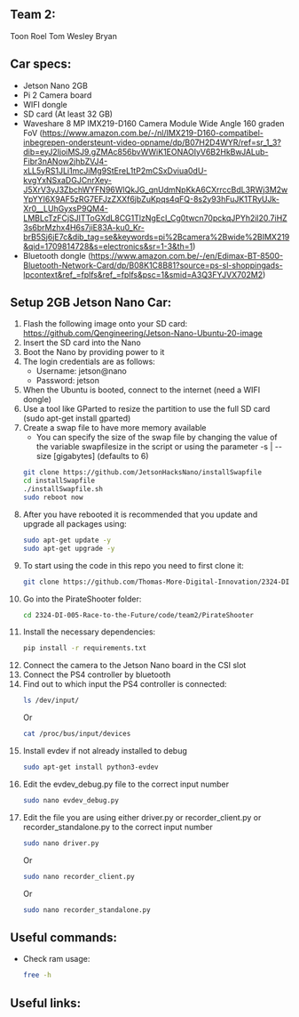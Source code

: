## Team 2:
Toon
Roel
Tom
Wesley
Bryan

## Car specs:
- Jetson Nano 2GB
- Pi 2 Camera board
- WIFI dongle
- SD card (At least 32 GB)
- Waveshare 8 MP IMX219-D160 Camera Module Wide Angle 160 graden FoV (https://www.amazon.com.be/-/nl/IMX219-D160-compatibel-inbegrepen-ondersteunt-video-opname/dp/B07H2D4WYR/ref=sr_1_3?dib=eyJ2IjoiMSJ9.gZMAc856bvWWiK1EONAOIyV6B2HkBwJALub-Fibr3nANow2jhbZVJ4-xLL5yRS1JLi1mcJiMg9StEreL1tP2mCSxDviua0dU-kvgYxNSxaDGJCnrXey-J5XrV3yJ3ZbchWYFN96WlQkJG_qnUdmNpKkA6CXrrccBdL3RWj3M2wYpYYI6X9AF5zRG7EFJzZXXf6jbZuKpqs4qFQ-8s2y93hFuJK1TRyUJk-Xr0__LUhGyxsP9QM4-LMBLcTzFCjSJITToGXdL8CG1TlzNgEcI_Cg0twcn70pckqJPYh2il20.7iHZ3s6brMzhx4H6s7jiE83A-ku0_Kr-brB5Sj6jE7c&dib_tag=se&keywords=pi%2Bcamera%2Bwide%2BIMX219&qid=1709814728&s=electronics&sr=1-3&th=1)
- Bluetooth dongle (https://www.amazon.com.be/-/en/Edimax-BT-8500-Bluetooth-Network-Card/dp/B08K1C8B81?source=ps-sl-shoppingads-lpcontext&ref_=fplfs&ref_=fplfs&psc=1&smid=A3Q3FYJVX702M2)

## Setup 2GB Jetson Nano Car:
1. Flash the following image onto your SD card: https://github.com/Qengineering/Jetson-Nano-Ubuntu-20-image
2. Insert the SD card into the Nano
3. Boot the Nano by providing power to it
4. The login credentials are as follows:
    - Username: jetson@nano
    - Password: jetson
5. When the Ubuntu is booted, connect to the internet (need a WIFI dongle)
6. Use a tool like GParted to resize the partition to use the full SD card (sudo apt-get install gparted)
7. Create a swap file to have more memory available
    - You can specify the size of the swap file by changing the value of the variable swapfilesize in the script or using the parameter -s | --size [gigabytes] (defaults to 6)
    ```bash
    git clone https://github.com/JetsonHacksNano/installSwapfile
    cd installSwapfile
    ./installSwapfile.sh
    sudo reboot now 
    ```
8. After you have rebooted it is recommended that you update and upgrade all packages using:
    ```bash
    sudo apt-get update -y
    sudo apt-get upgrade -y
    ```
9. To start using the code in this repo you need to first clone it:
    ```bash
    git clone https://github.com/Thomas-More-Digital-Innovation/2324-DI-005-Race-to-the-Future.git
    ```
10. Go into the PirateShooter folder:
    ```bash
    cd 2324-DI-005-Race-to-the-Future/code/team2/PirateShooter
    ```
11. Install the necessary dependencies:
    ```bash
    pip install -r requirements.txt
    ```
12. Connect the camera to the Jetson Nano board in the CSI slot
13. Connect the PS4 controller by bluetooth
14. Find out to which input the PS4 controller is connected:
    ```bash
    ls /dev/input/
    ```
    Or 
    ```bash
    cat /proc/bus/input/devices
    ```
15. Install evdev if not already installed to debug
    ```bash
    sudo apt-get install python3-evdev
    ```
16. Edit the evdev_debug.py file to the correct input number
    ```bash
    sudo nano evdev_debug.py
    ```
17. Edit the file you are using either driver.py or recorder_client.py or recorder_standalone.py to the correct input number
    ```bash
    sudo nano driver.py
    ```
    Or
    ```bash
    sudo nano recorder_client.py
    ```
    Or
    ```bash
    sudo nano recorder_standalone.py
    ```

## Useful commands:
- Check ram usage:
    ```bash
    free -h
    ```


## Useful links: